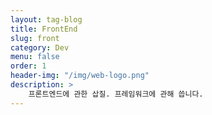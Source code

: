 ```yaml
---
layout: tag-blog
title: FrontEnd
slug: front
category: Dev
menu: false
order: 1
header-img: "/img/web-logo.png"
description: >
	프론트엔드에 관한 삽질. 프레임워크에 관해 씁니다.
---
```


